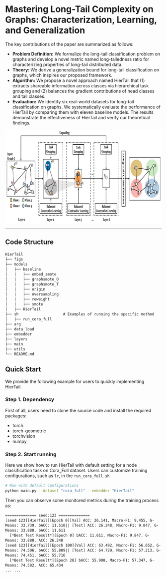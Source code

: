 # Mastering Long-Tail Complexity on Graphs: Characterization, Learning, and Generalization

The key contributions of the paper are summarized as follows:
- **Problem Definition:** We formalize the long-tail classification problem on graphs and develop a novel metric named long-tailedness ratio for characterizing properties of long-tail distributed data.
- **Theory:** We derive a generalization bound for long-tail classification on graphs, which inspires our proposed framework.
- **Algorithm:** We propose a novel approach named HierTail that (1) extracts shareable information across classes via hierarchical task grouping and (2) balances the gradient contributions of head classes and tail classes.
- **Evaluation:** We identify six real-world datasets for long-tail classification on graphs. We systematically evaluate the performance of HierTail by comparing them with eleven baseline models. The results demonstrate the effectiveness of HierTail and verify our theoretical findings.

<div  align="center">
 <img src="figs/framework.png" width = "1000" height = "300" />
</div>

----

## Code Structure
```
HierTail
├── figs
├── models
│   ├── baseline       
│   |   ├── embed_smote    
│   |   ├── graphsmote_O              
│   |   ├── graphsmote_T              
│   |   ├── origin             
│   |   ├── oversampling
│   |   ├── reweight
│   |   ├── smote                       
│   ├── HierTail                          
├── sh                    # Examples of running the specific method
│   ├── run_cora_full
├── arg         
├── data_load         
├── embedder  
├── layers  
├── main 
├── utils        
└── README.md
```

## Quick Start

We provide the following example for users to quickly implementing HierTail.

### Step 1. Dependency

First of all, users need to clone the source code and install the required packages:

- torch
- torch-geometric
- torchvision
- numpy

### Step 2. Start running

Here we show how to run HierTail with default setting for a node classification task on Cora_Full dataset. Users can customize training configurations, such as `lr`, in the `run_cora_full.sh`. 

```bash
# Run with default configurations
python main.py --dataset "cora_full" --embedder "HierTail"
```

Then you can observe some monitored metrics during the training process as:

```
============== seed:123 ==============
[seed 123][HierTail][Epoch 0][Val] ACC: 26.141, Macro-F1: 9.455, G-Means: 33.739, bACC: 11.510|| [Test] ACC: 26.248, Macro-F1: 9.847, G-Means: 33.888, bACC: 11.611
  [*Best Test Result*][Epoch 0] bACC: 11.611, Macro-F1: 9.847, G-Means: 33.888, ACC: 26.248
[seed 123][HierTail][Epoch 100][Val] ACC: 63.492, Macro-F1: 56.652, G-Means: 74.506, bACC: 55.809|| [Test] ACC: 64.729, Macro-F1: 57.213, G-Means: 74.451, bACC: 55.716
  [*Best Test Result*][Epoch 28] bACC: 55.908, Macro-F1: 57.347, G-Means: 74.582, ACC: 65.434
... ...
```